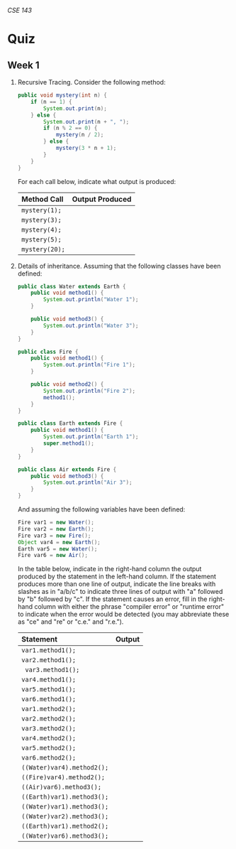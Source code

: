 _CSE 143_
# Quiz
## Week 1

1. Recursive Tracing. Consider the following method:

	```java
	public void mystery(int n) {
		if (n == 1) {
			System.out.print(n);
		} else {
			System.out.print(n + ", ");
			if (n % 2 == 0) {
				mystery(n / 2);
			} else {
				mystery(3 * n + 1);
			}
		}
	}
	```
	For each call below, indicate what output is produced:

	| Method Call | Output Produced |
	| :--- | :--- |
	| `mystery(1);` | |
	| `mystery(3);` | |
	| `mystery(4);` | |
	| `mystery(5);` | |
	| `mystery(20);` | |

2. Details of inheritance. Assuming that the following classes have been defined:

	```java
	public class Water extends Earth {
		public void method1() {
			System.out.println("Water 1");
		}

		public void method3() {
			System.out.println("Water 3");
		}
	}

	public class Fire {
		public void method1() {
			System.out.println("Fire 1");
		}

		public void method2() {
			System.out.println("Fire 2");
			method1();
		}
	}

	public class Earth extends Fire {
		public void method1() {
			System.out.println("Earth 1");
			super.method1();
		}
	}

	public class Air extends Fire {
		public void method3() {
			System.out.println("Air 3");
		}
	}
	```

	And assuming the following variables have been defined:

	```java
	Fire var1 = new Water();
	Fire var2 = new Earth();
	Fire var3 = new Fire();
	Object var4 = new Earth();
	Earth var5 = new Water();
	Fire var6 = new Air();
	```

	In the table below, indicate in the right-hand column the output produced by the statement in the left-hand column. If the statement produces more than one line of output, indicate the line breaks with slashes as in "a/b/c" to indicate three lines of output with "a" followed by "b" followed by "c". If the statement causes an error, fill in the right-hand column with either the phrase "compiler error" or "runtime error" to indicate when the error would be detected (you may abbreviate these as "ce" and "re" or "c.e." and "r.e.").

	| Statement | Output |
	| :--- | :--- |
	| `var1.method1();` | |
	| `var2.method1();` | |
	| ` var3.method1();` | |
	| `var4.method1();` | |
	| `var5.method1();` | |
	| `var6.method1();` | |
	| `var1.method2();` | |
	| `var2.method2();` | |
	| `var3.method2();` | |
	| `var4.method2();` | |
	| `var5.method2();` | |
	| `var6.method2();` | |
	| `((Water)var4).method2();` | |
	| `((Fire)var4).method2();` | |
	| `((Air)var6).method3();` | |
	| `((Earth)var1).method3();` | |
	| `((Water)var1).method3();` | |
	| `((Water)var2).method3();` | |
	| `((Earth)var1).method2();` | |
	| `((Water)var6).method3();` | |